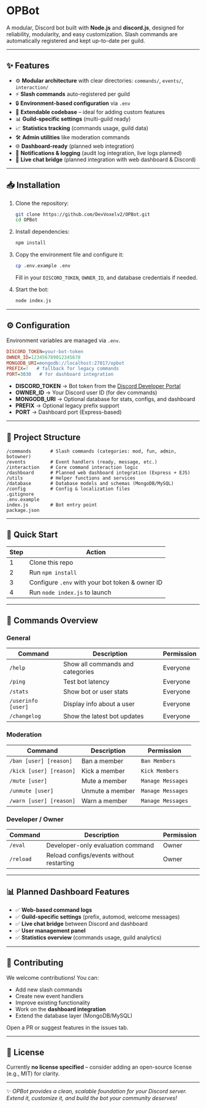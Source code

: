# OPBot

A modular, Discord bot built with **Node.js** and **discord.js**, designed for reliability, modularity, and easy customization. Slash commands are automatically registered and kept up-to-date per guild.

---

## ✨ Features

* ⚙️ **Modular architecture** with clear directories: `commands/`, `events/`, `interaction/`
* ⚡ **Slash commands** auto-registered per guild
* 🔒 **Environment-based configuration** via `.env`
* 🧩 **Extendable codebase** – ideal for adding custom features
* 📊 **Guild-specific settings** (multi-guild ready)
* 📈 **Statistics tracking** (commands usage, guild data)
* 🛠️ **Admin utilities** like moderation commands
* 🌐 **Dashboard-ready** (planned web integration)
* 🔔 **Notifications & logging** (audit log integration, live logs planned)
* 💬 **Live chat bridge** (planned integration with web dashboard & Discord)

---

## 📥 Installation

1. Clone the repository:

   ```bash
   git clone https://github.com/DevVoxelv2/OPBot.git
   cd OPBot
   ```
2. Install dependencies:

   ```bash
   npm install
   ```
3. Copy the environment file and configure it:

   ```bash
   cp .env.example .env
   ```

   Fill in your `DISCORD_TOKEN`, `OWNER_ID`, and database credentials if needed.
4. Start the bot:

   ```bash
   node index.js
   ```

---

## ⚙️ Configuration

Environment variables are managed via `.env`.

```ini
DISCORD_TOKEN=your-bot-token
OWNER_ID=123456789012345678
MONGODB_URI=mongodb://localhost:27017/opbot
PREFIX=!   # fallback for legacy commands
PORT=3030   # for dashboard integration
```

* **DISCORD\_TOKEN** → Bot token from the [Discord Developer Portal](https://discord.com/developers/applications)
* **OWNER\_ID** → Your Discord user ID (for dev commands)
* **MONGODB\_URI** → Optional database for stats, configs, and dashboard
* **PREFIX** → Optional legacy prefix support
* **PORT** → Dashboard port (Express-based)

---

## 📂 Project Structure

```
/commands       # Slash commands (categories: mod, fun, admin, botowner)
/events         # Event handlers (ready, message, etc.)
/interaction    # Core command interaction logic
/dashboard      # Planned web dashboard integration (Express + EJS)
/utils          # Helper functions and services
/database       # Database models and schemas (MongoDB/MySQL)
/config         # Config & localization files
.gitignore
.env.example
index.js        # Bot entry point
package.json
```

---

## 🚀 Quick Start

| Step | Action                                          |
| ---- | ----------------------------------------------- |
| 1    | Clone this repo                                 |
| 2    | Run `npm install`                               |
| 3    | Configure `.env` with your bot token & owner ID |
| 4    | Run `node index.js` to launch                   |

---

## 📜 Commands Overview

### General

| Command            | Description                      | Permission |
| ------------------ | -------------------------------- | ---------- |
| `/help`            | Show all commands and categories | Everyone   |
| `/ping`            | Test bot latency                 | Everyone   |
| `/stats`           | Show bot or user stats           | Everyone   |
| `/userinfo [user]` | Display info about a user        | Everyone   |
| `/changelog`       | Show the latest bot updates      | Everyone   |

### Moderation

| Command                 | Description     | Permission        |
| ----------------------- | --------------- | ----------------- |
| `/ban [user] [reason]`  | Ban a member    | `Ban Members`     |
| `/kick [user] [reason]` | Kick a member   | `Kick Members`    |
| `/mute [user]`          | Mute a member   | `Manage Messages` |
| `/unmute [user]`        | Unmute a member | `Manage Messages` |
| `/warn [user] [reason]` | Warn a member   | `Manage Messages` |

### Developer / Owner

| Command   | Description                              | Permission |
| --------- | ---------------------------------------- | ---------- |
| `/eval`   | Developer-only evaluation command        | Owner      |
| `/reload` | Reload configs/events without restarting | Owner      |

---

## 📊 Planned Dashboard Features

* ✅ **Web-based command logs**
* ✅ **Guild-specific settings** (prefix, automod, welcome messages)
* ✅ **Live chat bridge** between Discord and dashboard
* ✅ **User management panel**
* ✅ **Statistics overview** (commands usage, guild analytics)

---

## 🤝 Contributing

We welcome contributions! You can:

* Add new slash commands
* Create new event handlers
* Improve existing functionality
* Work on the **dashboard integration**
* Extend the database layer (MongoDB/MySQL)

Open a PR or suggest features in the issues tab.

---

## 📜 License

Currently **no license specified** – consider adding an open-source license (e.g., MIT) for clarity.

---

✨ *OPBot provides a clean, scalable foundation for your Discord server. Extend it, customize it, and build the bot your community deserves!*
